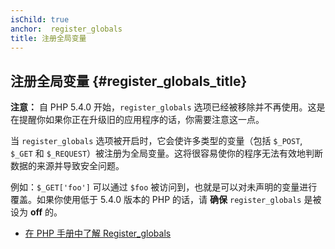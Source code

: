 ```yaml
---
isChild: true
anchor:  register_globals
title: 注册全局变量
---
```


## 注册全局变量 {#register_globals_title}

**注意：** 自 PHP 5.4.0 开始，`register_globals` 选项已经被移除并不再使用。这是在提醒你如果你正在升级旧的应用程序的话，你需要注意这一点。

当 `register_globals` 选项被开启时，它会使许多类型的变量（包括 `$_POST`, `$_GET` 和 `$_REQUEST`）被注册为全局变量。这将很容易使你的程序无法有效地判断数据的来源并导致安全问题。

例如：`$_GET['foo']` 可以通过 `$foo` 被访问到，也就是可以对未声明的变量进行覆盖。如果你使用低于 5.4.0 版本的 PHP 的话，请 __确保__ `register_globals` 是被设为 __off__ 的。

* [在 PHP 手册中了解 Register_globals](https://secure.php.net/security.globals)

